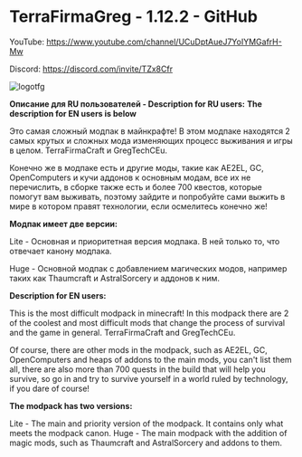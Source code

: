 # TerraFirmaGreg - 1.12.2 - GitHub

YouTube: https://www.youtube.com/channel/UCuDptAueJ7YoIYMGafrH-Mw

Discord: https://discord.com/invite/TZx8Cfr

![logotfg](https://user-images.githubusercontent.com/52341158/131987786-bf99e1af-318c-4ed4-a6f8-c4617d692adb.png)

**Описание для RU пользователей - Description for RU users:**
**The description for EN users is below**

Это самая сложный модпак в майнкрафте! В этом модпаке находятся 2 самых крутых и сложных мода изменяющих процесс выживания и игры в целом. TerraFirmaCraft и GregTechCEu.

Конечно же в модпаке есть и другие моды, такие как AE2EL, GC, OpenComputers и кучи аддонов к основным модам, все их не перечислить, в сборке также есть и более 700 квестов, которые помогут вам выживать, поэтому зайдите и попробуйте сами выжить в мире в котором правят технологии, если осмелитесь конечно же!

**Модпак имеет две версии:**

Lite - Основная и приоритетная версия модпака. В ней только то, что отвечает канону модпака.

Huge - Основной модпак с добавлением магических модов, например таких как Thaumcraft и AstralSorcery и аддонов к ним.

**Description for EN users:**

This is the most difficult modpack in minecraft! In this modpack there are 2 of the coolest and most difficult mods that change the process of survival and the game in general. TerraFirmaCraft and GregTechCEu.

Of course, there are other mods in the modpack, such as AE2EL, GC, OpenComputers and heaps of addons to the main mods, you can't list them all, there are also more than 700 quests in the build that will help you survive, so go in and try to survive yourself in a world ruled by technology, if you dare of course!

**The modpack has two versions:**

Lite - The main and priority version of the modpack. It contains only what meets the modpack canon.
Huge - The main modpack with the addition of magic mods, such as Thaumcraft and AstralSorcery and addons to them.
